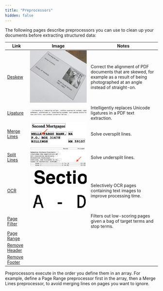 ```yaml
---
title: "Preprocessors"
hidden: false
---
```

The following pages describe preprocessors you can use to clean up your documents before extracting structured data:



| Link                               | Image                                                        | Notes                                                        |
| ---------------------------------- | ------------------------------------------------------------ | ------------------------------------------------------------ |
| [Deskew](doc:deskew)               | ![](https://raw.githubusercontent.com/sensible-hq/sensible-docs/main/readme-sync/assets/v0/images/thumbnail_deskew.png) | Correct the alignment of PDF documents that are skewed, for example as a result of being  photographed at an angle instead of straight-on. |
| [Ligature](doc:ligature)           | ![](https://raw.githubusercontent.com/sensible-hq/sensible-docs/main/readme-sync/assets/v0/images/thumbnail_ligature.png) | Intelligently replaces Unicode ligatures in a PDF text extraction. |
| [Merge Lines](doc:merge-lines)     | ![](https://raw.githubusercontent.com/sensible-hq/sensible-docs/main/readme-sync/assets/v0/images/thumbnail_merge_lines.png) | Solve oversplit lines.                                       |
| [Split Lines](doc:split-lines)     | ![](https://raw.githubusercontent.com/sensible-hq/sensible-docs/main/readme-sync/assets/v0/images/thumbnail_split_lines.png) | Solve undersplit lines.                                      |
| [OCR](doc:ocr)                     | ![](https://raw.githubusercontent.com/sensible-hq/sensible-docs/main/readme-sync/assets/v0/images/thumbnail_ocr.png) | Selectively OCR pages containing text images to improve processing time. |
| [Page Filter](doc:page-filter)     |                                                              | Filters out low-scoring pages given a bag of target terms and stop terms. |
| [Page Range](doc:page-range)       |                                                              |                                                              |
| [Remove Header](doc:remove-header) |                                                              |                                                              |
| [Remove Footer](doc:remove-footer) |                                                              |                                                              |







Preprocessors execute in the order you define them in an array. For example, define a Page Range preprocessor first in the array, then a Merge Lines preprocessor, to avoid merging lines on pages you want to ignore.

